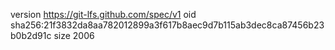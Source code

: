 version https://git-lfs.github.com/spec/v1
oid sha256:21f3832da8aa782012899a3f617b8aec9d7b115ab3dec8ca87456b23b0b2d91c
size 2006
